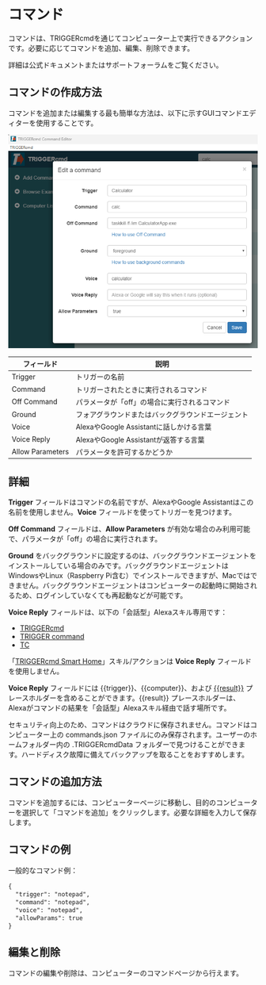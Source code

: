 # コマンド

コマンドは、TRIGGERcmdを通じてコンピューター上で実行できるアクションです。必要に応じてコマンドを追加、編集、削除できます。

詳細は公式ドキュメントまたはサポートフォーラムをご覧ください。

## コマンドの作成方法

コマンドを追加または編集する最も簡単な方法は、以下に示すGUIコマンドエディターを使用することです。

![GUIエディター](./images/gui-editor.png)

| フィールド | 説明 |
| --- | --- |
| Trigger | トリガーの名前 |
| Command | トリガーされたときに実行されるコマンド |
| Off Command | パラメータが「off」の場合に実行されるコマンド |
| Ground | フォアグラウンドまたはバックグラウンドエージェント |
| Voice | AlexaやGoogle Assistantに話しかける言葉 |
| Voice Reply | AlexaやGoogle Assistantが返答する言葉 |
| Allow Parameters | パラメータを許可するかどうか |

## 詳細

**Trigger** フィールドはコマンドの名前ですが、AlexaやGoogle Assistantはこの名前を使用しません。**Voice** フィールドを使ってトリガーを見つけます。

**Off Command** フィールドは、**Allow Parameters** が有効な場合のみ利用可能で、パラメータが「off」の場合に実行されます。

**Ground** をバックグラウンドに設定するのは、バックグラウンドエージェントをインストールしている場合のみです。バックグラウンドエージェントはWindowsやLinux（Raspberry Pi含む）でインストールできますが、Macではできません。バックグラウンドエージェントはコンピューターの起動時に開始されるため、ログインしていなくても再起動などが可能です。

**Voice Reply** フィールドは、以下の「会話型」Alexaスキル専用です：
* [TRIGGERcmd](https://www.amazon.com/gp/product/B06XFN2TZN)
* [TRIGGER command](https://www.amazon.com/gp/product/B074TV61DK)
* [TC](https://www.amazon.com/gp/product/B0BMGG4SHS)

「[TRIGGERcmd Smart Home](https://www.amazon.com/gp/product/B07P1MMFRP)」スキル/アクションは **Voice Reply** フィールドを使用しません。

**Voice Reply** フィールドには {{trigger}}、{{computer}}、および [{{result}}](https://www.triggercmd.com/forum/topic/422/have-alexa-or-google-assistant-say-the-result-of-a-command) プレースホルダーを含めることができます。{{result}} プレースホルダーは、Alexaがコマンドの結果を「会話型」Alexaスキル経由で話す場所です。

セキュリティ向上のため、コマンドはクラウドに保存されません。コマンドはコンピューター上の commands.json ファイルにのみ保存されます。ユーザーのホームフォルダー内の .TRIGGERcmdData フォルダーで見つけることができます。ハードディスク故障に備えてバックアップを取ることをおすすめします。

## コマンドの追加方法

コマンドを追加するには、コンピューターページに移動し、目的のコンピューターを選択して「コマンドを追加」をクリックします。必要な詳細を入力して保存します。

## コマンドの例

一般的なコマンド例：
```
{
  "trigger": "notepad",
  "command": "notepad",
  "voice": "notepad",
  "allowParams": true
}
```
## 編集と削除

コマンドの編集や削除は、コンピューターのコマンドページから行えます。
